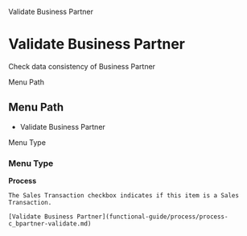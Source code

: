 
Validate Business Partner
# Validate Business Partner


Check data consistency of Business Partner

Menu Path
## Menu Path



- Validate Business Partner

Menu Type
### Menu Type

**Process**

```
The Sales Transaction checkbox indicates if this item is a Sales Transaction.
```

```
[Validate Business Partner](functional-guide/process/process-c_bpartner-validate.md)
```